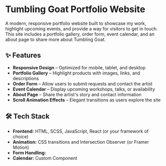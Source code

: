 
# Tumbling Goat Portfolio Website

A modern, responsive portfolio website built to showcase my work, highlight upcoming events, and provide a way for visitors to get in touch. This site includes a portfolio gallery, order form, event calendar, and an about page to share more about Tumbling Goat.

## ✨ Features

- **Responsive Design** – Optimized for mobile, tablet, and desktop
- **Portfolio Gallery** – Highlight products with images, links, and descriptions
- **Order Form** – Allow users to submit requests and contact the artist
- **Event Calendar** – Display upcoming workshops, talks, or availability
- **About Page** – Share the artist's story and contact information
- **Scroll Animation Effects** – Elegant transitions as users explore the site

## 🛠️ Tech Stack

- **Frontend:** HTML, SCSS, JavaScript, React (or your framework of choice)
- **Animation:** CSS transitions and Intersection Observer (or Framer Motion)
- **Form Handling:**
- **Calendar:** Custom Component